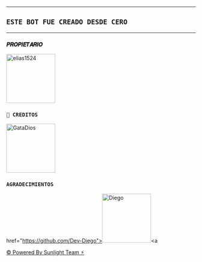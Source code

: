 ----
## `ESTE BOT FUE CREADO DESDE CERO`
----
### **`𝑷𝑹𝑶𝑷𝑰𝑬𝑻𝑨𝑹𝑰𝑶`**
<a
href="https://github.com/elias1524"><img
src="https://github.com/elias1524.png" width="130" height="130" alt="elias1524"/></a>

### **`🌹 CREDITOS`**
<a
href="https://github.com/GataNina-Li"><img src="https://github.com/GataNina-Li.png" width="130" height="130" alt="GataDios"/></a>

### **`AGRADECIMIENTOS`**

href="https://github.com/Dev-Diego"><img src="https://github.com/Dev-Diego.png" width="130" height="130" alt="Diego"/></a><a

[© Powered By Sunlight Team ⚡︎](https://whatsapp.com/channel/0029Vam7yUg77qVaz3sIAp0z)